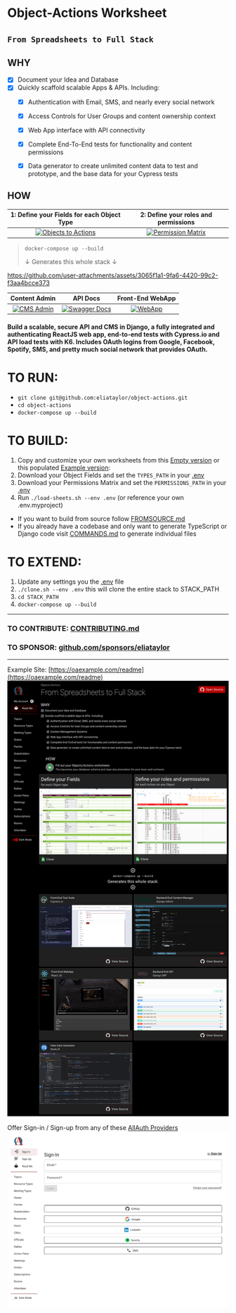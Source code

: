 # Object-Actions Worksheet
## `From Spreadsheets to Full Stack`

## WHY

- [x] Document your Idea and Database
- [x] Quickly scaffold scalable Apps & APIs. Including:
  - [x] Authentication with Email, SMS, and nearly every social network
  - [x] Access Controls for User Groups and content ownership context
  - [x] Web App interface with API connectivity
  - [x] Complete End-To-End tests for functionality and content permissions
  - [x] Data generator to create unlimited content data to test and prototype, and the base data for your Cypress tests 


## HOW

|                                                          1: Define your Fields for each Object Type                                                          |                                                                     2: Define your roles and permissions                                                                    |
|:----------------------------------------------------------------------------------------------------------------------------------------:|:-------------------------------------------------------------------------------------------------------------------------------------------------------------:|
| <a href="docs/images/objects-nod.png" target="_blank"><img src="docs/images/objects-nod.png" alt="Objects to Actions" height="300"/></a> | <a href="docs/images/permissions-matrix-nod.png" target="_blank"><img src="docs/images/permissions-matrix-nod.png" alt="Permission Matrix" height="300"/></a> |

> `docker-compose up --build`
>
> ↓ Generates this whole stack ↓

https://github.com/user-attachments/assets/3065f1a1-9fa6-4420-99c2-f3aa4bcce373

|                                                         Content Admin                                                          |                                                                      API Docs                                                                       |                                                                Front-End WebApp                                                                |
|:------------------------------------------------------------------------------------------------------------------------------:|:---------------------------------------------------------------------------------------------------------------------------------------------------:|:----------------------------------------------------------------------------------------------------------------------------------------------:|
| <a href="docs/images/nod-backend_admin.png" target="_blank"><img src="docs/images/nod-backend_admin.png" alt="CMS Admin" height="200" /></a> | <a href="docs/images/nod-backend_swagger.png" target="_blank"><img src="docs/images/nod-backend_swagger.png" alt="Swagger Docs" height="200" /></a> | <a href="docs/images/nod-oa-interface.png" target="_blank"><img src="docs/images/nod-oa-interface.png" alt="WebApp" height="200" /></a> |

#### Build a scalable, secure API and CMS in Django, a fully integrated and authenticating ReactJS web app, end-to-end tests with Cypress.io and API load tests with K6. Includes OAuth logins from Google, Facebook, Spotify, SMS, and pretty much social network that provides OAuth.


# TO RUN:

- `git clone git@github.com:eliataylor/object-actions.git`
- `cd object-actions`
- `docker-compose up --build`

# TO BUILD:
1. Copy and customize your own worksheets from this [Empty version](https://docs.google.com/spreadsheets/d/14Ej7lu4g3i85BWJdHbi4JK2jM2xS5uDSgfzm3rIhx4o/edit?usp=sharing) or this populated [Example version](https://docs.google.com/spreadsheets/d/1Jm15OeR6mS6vbJd7atHErOwBgq2SwKAagb4MH0D1aIw/edit?usp=sharing):
2. Download your Object Fields and set the `TYPES_PATH` in your [.env](.env) 
3. Download your Permissions Matrix and set the `PERMISSIONS_PATH` in your [.env](.env)
4. Run `./load-sheets.sh --env .env` (or reference your own .env.myproject)

- If you want to build from source follow [FROMSOURCE.md](docs/FROMSOURCE.md)
- If you already have a codebase and only want to generate TypeScript or Django code visit [COMMANDS.md](docs/COMMANDS.md) to generate individual files 

# TO EXTEND:
1. Update any settings you the [.env](.env) file 
2. `./clone.sh --env .env` this will clone the entire stack to STACK_PATH
3. `cd STACK_PATH`
4. `docker-compose up --build`

--------------------------------------------------------------------------------

### TO CONTRIBUTE: [CONTRIBUTING.md](docs/CONTRIBUTING.md)

### TO SPONSOR: [github.com/sponsors/eliataylor](https://github.com/sponsors/eliataylor)

---
Example Site: [https://oaexample.com/readme](https://oaexample.com/readme)
![readme.png](docs/images/readme.png)

Offer Sign-in / Sign-up from any of these [AllAuth Providers](https://docs.allauth.org/en/dev/socialaccount/providers/index.html)
![sign-in-page.png](docs/images/sign-in-page.png)
